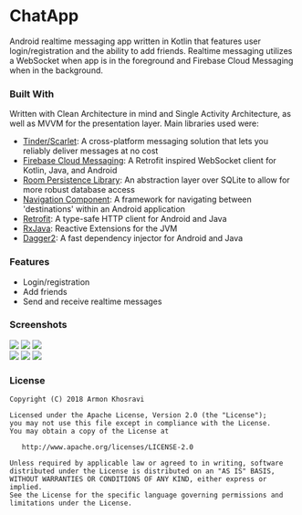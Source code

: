 # ChatApp
Android realtime messaging app written in Kotlin that features user login/registration and the ability to add friends. Realtime messaging utilizes a WebSocket when app is in the foreground and Firebase Cloud Messaging when in the background.

### Built With
Written with Clean Architecture in mind and Single Activity Architecture, as well as MVVM for the presentation layer. Main libraries used were:
* [Tinder/Scarlet](https://github.com/Tinder/Scarlet): A cross-platform messaging solution that lets you reliably deliver messages at no cost
* [Firebase Cloud Messaging](https://firebase.google.com/docs/cloud-messaging/): A Retrofit inspired WebSocket client for Kotlin, Java, and Android
* [Room Persistence Library](https://developer.android.com/topic/libraries/architecture/room): An abstraction layer over SQLite to allow for more robust database access
* [Navigation Component](https://developer.android.com/jetpack/androidx/releases/navigation): A framework for navigating between 'destinations' within an Android application
* [Retrofit](https://square.github.io/retrofit/): A type-safe HTTP client for Android and Java
* [RxJava](https://github.com/ReactiveX/RxJava): Reactive Extensions for the JVM
* [Dagger2](https://github.com/google/dagger): A fast dependency injector for Android and Java

### Features
* Login/registration
* Add friends
* Send and receive realtime messages

### Screenshots
<img src="../assets/login.png?raw=true">  <img src="../assets/websocket_messaging_250.gif?raw=true">  <img src="../assets/new_friend_250.gif?raw=true">
</br>
<img src="../assets/friends.png?raw=true">  <img src="../assets/send_friend_request.png?raw=true">  <img src="../assets/new_message_250.gif?raw=true">

### License
    Copyright (C) 2018 Armon Khosravi

    Licensed under the Apache License, Version 2.0 (the "License");
    you may not use this file except in compliance with the License.
    You may obtain a copy of the License at

       http://www.apache.org/licenses/LICENSE-2.0

    Unless required by applicable law or agreed to in writing, software
    distributed under the License is distributed on an "AS IS" BASIS,
    WITHOUT WARRANTIES OR CONDITIONS OF ANY KIND, either express or implied.
    See the License for the specific language governing permissions and
    limitations under the License. 

